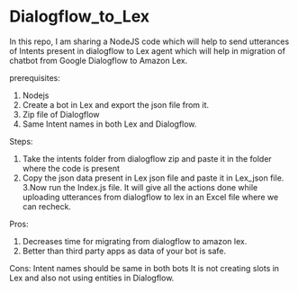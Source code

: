 # Dialogflow_to_Lex
 In this repo, I am sharing a NodeJS code which will help to send utterances of Intents present in dialogflow to Lex agent which will help in migration of chatbot from Google Dialogflow to Amazon Lex.

prerequisites:
1. Nodejs
2. Create a bot in Lex and export the json file from it.
3. Zip file of Dialogflow
4. Same Intent names in both Lex and Dialogflow.

Steps:
1. Take the intents folder from dialogflow zip and paste it in the folder where the code is present
2. Copy the json data present in Lex json file and paste it in Lex_json file.
3.Now run the Index.js file. It will give all the actions done while uploading utterances from dialogflow to lex in an Excel file where we can recheck.

Pros:
1. Decreases time for migrating from dialogflow to amazon lex.
2. Better than third party apps as data of your bot is safe.

Cons:
Intent names should be same in both bots
It is not creating slots in Lex and also not using entities in Dialogflow.

